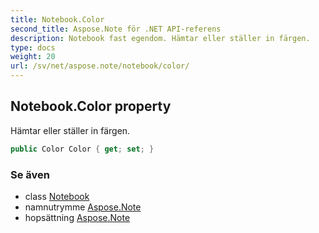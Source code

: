 ```yaml
---
title: Notebook.Color
second_title: Aspose.Note för .NET API-referens
description: Notebook fast egendom. Hämtar eller ställer in färgen.
type: docs
weight: 20
url: /sv/net/aspose.note/notebook/color/
---
```

## Notebook.Color property

Hämtar eller ställer in färgen.

```csharp
public Color Color { get; set; }
```

### Se även

* class [Notebook](../)
* namnutrymme [Aspose.Note](../../notebook/)
* hopsättning [Aspose.Note](../../../)


